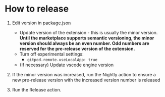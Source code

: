 # How to release

1. Edit version in [package.json](https://github.com/gitpod-io/gitpod-vscode-desktop/blob/master/package.json)
    - Update version of the extension - this is usually the minor version. **Until the marketplace supports semantic versioning, the minor version should always be an even number. Odd numbers are reserved for the pre-release version of the extension.**
    - Turn off experimental settings:
      - `gitpod.remote.useLocalApp: true`
    - (If necessary) Update vscode engine version

2. If the minor version was increased, run the Nightly action to ensure a new pre-release version with the increased version number is released

3. Run the Release action.
